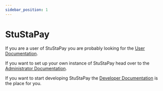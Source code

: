 ```yaml
---
sidebar_position: 1
---
```


# StuStaPay

If you are a user of StuStaPay you are probably looking for the [User Documentation](./user-guide).

If you want to set up your own instance of StuStaPay head over to the [Administrator Documentation](./administrator-documentation/installation.md).

If you want to start developing StuStaPay the [Developer Documentation](./developer-documentation) is the place for you.
